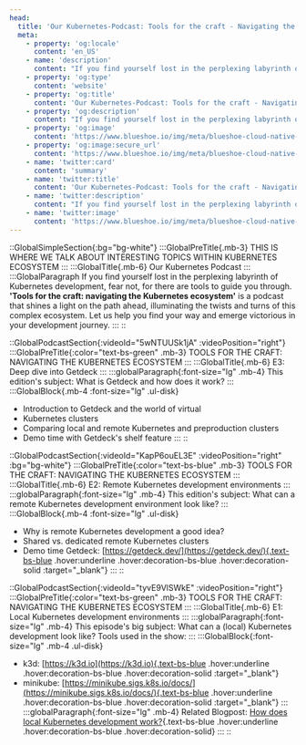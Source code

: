 ```yaml
---
head:
  title: 'Our Kubernetes-Podcast: Tools for the craft - Navigating the Kubernetes Ecosystem'
  meta:
    - property: 'og:locale'
      content: 'en_US'
    - name: 'description'
      content: "If you find yourself lost in the perplexing labyrinth of Kubernetes development, fear not, for there are tools to guide you through. 'Tools for the craft: navigating the Kubernetes ecosystem' is a podcast that shines a light on the path ahead, illuminating the twists and turns of this complex ecosystem."
    - property: 'og:type'
      content: 'website'
    - property: 'og:title'
      content: 'Our Kubernetes-Podcast: Tools for the craft - Navigating the Kubernetes Ecosystem'
    - property: 'og:description'
      content: "If you find yourself lost in the perplexing labyrinth of Kubernetes development, fear not, for there are tools to guide you through. 'Tools for the craft: navigating the Kubernetes ecosystem' is a podcast that shines a light on the path ahead, illuminating the twists and turns of this complex ecosystem."
    - property: 'og:image'
      content: 'https://www.blueshoe.io/img/meta/blueshoe-cloud-native-devlopment.png'
    - property: 'og:image:secure_url'
      content: 'https://www.blueshoe.io/img/meta/blueshoe-cloud-native-devlopment.png'
    - name: 'twitter:card'
      content: 'summary'
    - name: 'twitter:title'
      content: 'Our Kubernetes-Podcast: Tools for the craft - Navigating the Kubernetes Ecosystem'
    - name: 'twitter:description'
      content: "If you find yourself lost in the perplexing labyrinth of Kubernetes development, fear not, for there are tools to guide you through. 'Tools for the craft: navigating the Kubernetes ecosystem' is a podcast that shines a light on the path ahead, illuminating the twists and turns of this complex ecosystem."
    - name: 'twitter:image'
      content: 'https://www.blueshoe.io/img/meta/blueshoe-cloud-native-devlopment.png'
---
```


::GlobalSimpleSection{:bg="bg-white"}
:::GlobalPreTitle{.mb-3}
THIS IS WHERE WE TALK ABOUT INTERESTING TOPICS WITHIN KUBERNETES ECOSYSTEM
:::
:::GlobalTitle{.mb-6}
Our Kubernetes Podcast
:::
:::GlobalParagraph
If you find yourself lost in the perplexing labyrinth of Kubernetes development, fear not, for there are tools to guide you through. **'Tools for the craft: navigating the Kubernetes ecosystem'** is a podcast that shines a light on the path ahead, illuminating the twists and turns of this complex ecosystem. Let us help you find your way and emerge victorious in your development journey.
:::
::

::GlobalPodcastSection{:videoId="5wNTUUSk1jA" :videoPosition="right"}
:::GlobalPreTitle{:color="text-bs-green" .mb-3}
TOOLS FOR THE CRAFT: NAVIGATING THE KUBERNETES ECOSYSTEM
:::
:::GlobalTitle{.mb-6}
E3: Deep dive into Getdeck
:::
:::globalParagraph{:font-size="lg" .mb-4}
This edition's subject: What is Getdeck and how does it work?
:::
:::GlobalBlock{.mb-4 :font-size="lg" .ul-disk}
- Introduction to Getdeck and the world of virtual
- Kubernetes clusters
- Comparing local and remote Kubernetes and preproduction clusters
- Demo time with Getdeck's shelf feature
:::
::

::GlobalPodcastSection{:videoId="KapP6ouEL3E" :videoPosition="right" :bg="bg-white"}
:::GlobalPreTitle{:color="text-bs-blue" .mb-3}
TOOLS FOR THE CRAFT: NAVIGATING THE KUBERNETES ECOSYSTEM
:::
:::GlobalTitle{.mb-6}
E2: Remote Kubernetes development environments
:::
:::globalParagraph{:font-size="lg" .mb-4}
This edition's subject: What can a remote Kubernetes development environment look like?
:::
:::GlobalBlock{.mb-4 :font-size="lg" .ul-disk}
- Why is remote Kubernetes development a good idea?
- Shared vs. dedicated remote Kubernetes clusters
- Demo time Getdeck: [https://getdeck.dev/](https://getdeck.dev/){.text-bs-blue .hover:underline .hover:decoration-bs-blue .hover:decoration-solid :target="_blank"}
:::
::

::GlobalPodcastSection{:videoId="tyvE9VlSWkE" :videoPosition="right"}
:::GlobalPreTitle{:color="text-bs-green" .mb-3}
TOOLS FOR THE CRAFT: NAVIGATING THE KUBERNETES ECOSYSTEM
:::
:::GlobalTitle{.mb-6}
E1: Local Kubernetes development environments
:::
:::globalParagraph{:font-size="lg" .mb-4}
This episode's big subject: What can a (local) Kubernetes development look like? Tools used in the show:
:::
:::GlobalBlock{:font-size="lg" .mb-4 .ul-disk}
- k3d: [https://k3d.io](https://k3d.io){.text-bs-blue .hover:underline .hover:decoration-bs-blue .hover:decoration-solid :target="_blank"}
- minikube: [https://minikube.sigs.k8s.io/docs/](https://minikube.sigs.k8s.io/docs/){.text-bs-blue .hover:underline .hover:decoration-bs-blue .hover:decoration-solid :target="_blank"}
:::
:::globalParagraph{:font-size="lg" .mb-4}
Related Blogpost: [How does local Kubernetes development work?](/blog/local-kubernetes-development){.text-bs-blue .hover:underline .hover:decoration-bs-blue .hover:decoration-solid}
:::
::